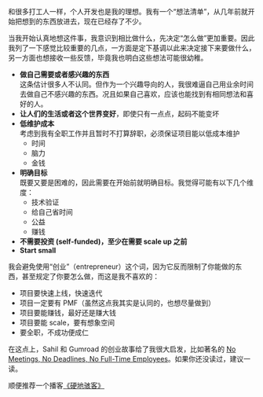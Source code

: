 和很多打工人一样，个人开发也是我的理想。我有一个“想法清单”，从几年前就开始把想到的东西放进去，现在已经存了不少。

当我开始认真地想这件事，我意识到相比做什么，先决定“怎么做”更加重要。因此我列了一下感觉比较重要的几点，一方面是定下基调以此来决定接下来要做什么，另一方面也想接收一些反馈，毕竟我也明白这些想法可能很幼稚。

- **做自己需要或者感兴趣的东西**   
  这条估计很多人不认同。但作为一个兴趣导向的人，我很难逼自己用业余时间去做自己不感兴趣的东西。况且如果自己喜欢，应该也能找到有相同想法和喜好的人。
- **让人们的生活或者这个世界变好**，即使只有一点点，起码不能变坏
- **低维护成本**  
  考虑到我有全职工作并且暂时不打算辞职，必须保证项目能以低成本维护
  - 时间
  - 脑力
  - 金钱
- **明确目标**  
  既要又要是困难的，因此需要在开始前就明确目标。我觉得可能有以下几个维度：
  - 技术验证
  - 给自己省时间
  - 公益
  - 赚钱
- **不需要投资 (self-funded)，至少在需要 scale up 之前**
- **Start small**

我会避免使用“创业”（entrepreneur）这个词，因为它反而限制了你能做的东西，甚至规定了你要怎么做，而这是我不喜欢的：  

- 项目要快速上线，快速迭代
- 项目一定要有 PMF（虽然这点我其实是认同的，也想尽量做到）
- 项目要能赚钱，最好还是赚大钱
- 项目要能 scale，要有想象空间
- 要全职，不成功便成仁

在这点上，Sahil 和 Gumroad 的创业故事给了我很大启发，比如著名的 [No Meetings, No Deadlines, No Full-Time Employees](https://sahillavingia.com/work)。如果你还没读过，建议一读。

顺便推荐一个播客[《硬地骇客》](https://www.youtube.com/playlist?list=PLz6JiGFPn4PlwV1Uy7R9exXPYSfYbVEnt)